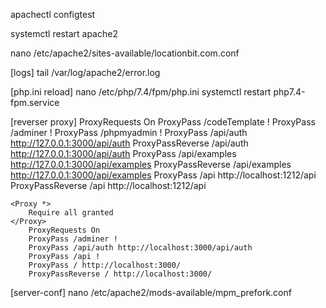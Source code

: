 apachectl configtest

systemctl restart apache2

nano /etc/apache2/sites-available/locationbit.com.conf

[logs]
    tail /var/log/apache2/error.log

[php.ini reload]
    nano /etc/php/7.4/fpm/php.ini
     systemctl restart php7.4-fpm.service

[reverser proxy]
        ProxyRequests On
        ProxyPass /codeTemplate !
        ProxyPass /adminer !
        ProxyPass /phpmyadmin !
        ProxyPass /api/auth http://127.0.0.1:3000/api/auth
        ProxyPassReverse /api/auth http://127.0.0.1:3000/api/auth
        ProxyPass /api/examples http://127.0.0.1:3000/api/examples
        ProxyPassReverse /api/examples http://127.0.0.1:3000/api/examples
        ProxyPass /api http://localhost:1212/api
        ProxyPassReverse /api http://localhost:1212/api

    <Proxy *>
        Require all granted
	</Proxy>
        ProxyRequests On
        ProxyPass /adminer !
        ProxyPass /api/auth http://localhost:3000/api/auth
        ProxyPass /api !
        ProxyPass / http://localhost:3000/
        ProxyPassReverse / http://localhost:3000/


[server-conf]
    nano /etc/apache2/mods-available/mpm_prefork.conf